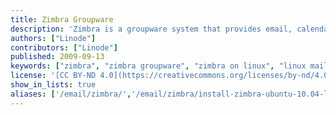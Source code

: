 ```yaml
---
title: Zimbra Groupware
description: 'Zimbra is a groupware system that provides email, calendaring, integrated antivirus and spam filtering, and more for multiple domains. Available in several editions, these guides will help you get the Open Source Edition installed on your Linode.'
authors: ["Linode"]
contributors: ["Linode"]
published: 2009-09-13
keywords: ["zimbra", "zimbra groupware", "zimbra on linux", "linux mail server", "linux email"]
license: '[CC BY-ND 4.0](https://creativecommons.org/licenses/by-nd/4.0)'
show_in_lists: true
aliases: ['/email/zimbra/','/email/zimbra/install-zimbra-ubuntu-10.04-lucid/']
---
```


